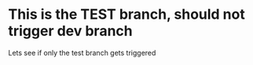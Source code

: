 # This is the  TEST branch, should not trigger dev branch
 Lets see if only the test branch gets triggered
